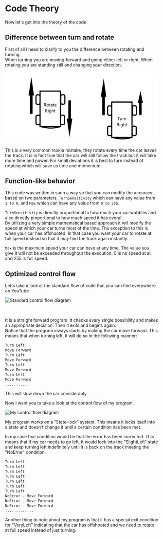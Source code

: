 # Code Theory

Now let's get into the theory of the code

## Difference between turn and rotate

First of all I need to clarify to you the difference between rotating and turning.<br> When turning you are moving forward and going either left or right. When rotating you are standing still and changing your direction.

![Difference between Turning and Rotating](/images/Turn%20&%20Rotate.png)

This is a very common rookie mistake, they rotate every time the car leaves the track. It is in fact true that the car will still follow the track but it will take more time and power. For small deviations it is best to turn instead of rotating which will save us time and momentum.

## Function-like behavior
This code was written in such a way so that you can modify the accuracy based on two parameters, ```TurnSensitivity``` which can have any value from ```1 to 0```, and ```Max``` which can have any value from ```0 to 255```.

```TurnSensitivity``` is directly proportional to how much your car wobbles and also directly proportional to how much speed it has overall.<br>
By utilizing a very simple mathematical based approach it will modify the speed at which your car turns most of the time. The exception to this is when your car has offshooted. In that case you want your car to rotate at full speed instead so that it may find the track again instantly.

```Max``` is the maximum speed your car can have at any time. The value you give it will not be exceeded throughout the execution. 0 is no speed at all and 255 is full speed.
## Optimized control flow
Let's take a look at the standard flow of code that you can find everywhere on YouTube<br>

![Standard control flow diagram](/images/Standard%20Control%20Flow.png)<br><br><br>

It is a straight forward program. It checks every single possibility and makes an appropriate decision. Then it exits and begins again. <br> Notice that the program always starts by making the car move forward. This means that when turning left, it will do so in the following manner:
```
Turn Left
Move Forward
Turn Left
Move Forward
Turn Left
Move Forward
Turn Left
Move Forward
...........
```
This will slow down the car considerably.

Now I want you to take a look at the control flow of my program.<br>

![My control flow diagram](/images/Optimized%20Control%20Flow.png)

My program works on a "State-lock" system. This means it locks itself into a state and doesn't change it until a certain condition has been met.

In my case that condition would be that the error has been corrected. This means that if my car needs to go left, it would lock into the "SlightLeft" state and keep turning left indefinitely until it is back on the track meeting the "NoError" condition.

```
Turn Left
Turn Left
Turn Left
Turn Left
Turn Left
Turn Left
Turn Left
NoError - Move Forward
NoError - Move Forward
NoError - Move Forward
.............
```

Another thing to note about my program is that it has a special exit condition for "VeryLeft" indicating that the car has offshooted and we need to rotate at full speed instead of just turning.

